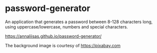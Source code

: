 # password-generator
An application that generates a password between 8-128 characters long, using uppercase/lowercase, numbers and special characters.

https://annaliisas.github.io/password-generator/

The background image is courtesy of https://pixabay.com 
